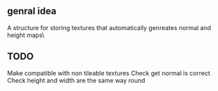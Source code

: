 ## genral idea
A structure for storing textures that automatically genreates normal and height maps\

## TODO
Make compatible with non tileable textures
Check get normal is correct
Check height and width are the same way round